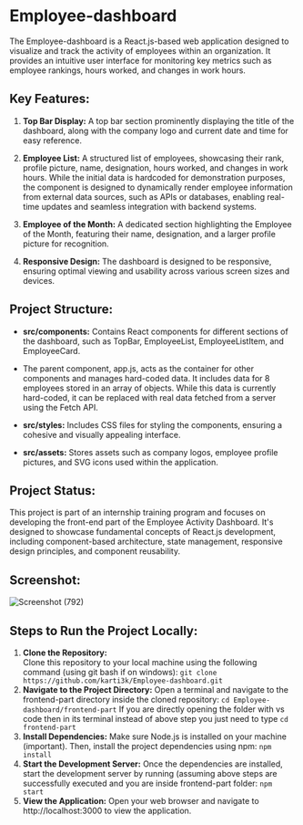 # Employee-dashboard

The Employee-dashboard is a React.js-based web application designed to visualize and track the activity of employees within an organization. It provides an intuitive user interface for monitoring key metrics such as employee rankings, hours worked, and changes in work hours.

## Key Features:

1. **Top Bar Display:** A top bar section prominently displaying the title of the dashboard, along with the company logo and current date and time for easy reference.
   
2. **Employee List:** A structured list of employees, showcasing their rank, profile picture, name, designation, hours worked, and changes in work hours. While the initial data is hardcoded for demonstration purposes, the component is designed to dynamically render employee information from external data sources, such as APIs or databases, enabling real-time updates and seamless integration with backend systems.
   
3. **Employee of the Month:** A dedicated section highlighting the Employee of the Month, featuring their name, designation, and a larger profile picture for recognition.
   
4. **Responsive Design:** The dashboard is designed to be responsive, ensuring optimal viewing and usability across various screen sizes and devices.

## Project Structure:

- **src/components:** Contains React components for different sections of the dashboard, such as TopBar, EmployeeList, EmployeeListItem, and EmployeeCard.

- The parent component, app.js, acts as the container for other components and manages hard-coded data. It includes data for 8 employees stored in an array of objects. While this data is currently hard-coded, it can be replaced with real data fetched from a server using the Fetch API.

   
- **src/styles:** Includes CSS files for styling the components, ensuring a cohesive and visually appealing interface.
   
- **src/assets:** Stores assets such as company logos, employee profile pictures, and SVG icons used within the application.

## Project Status:

This project is part of an internship training program and focuses on developing the front-end part of the Employee Activity Dashboard. It's designed to showcase fundamental concepts of React.js development, including component-based architecture, state management, responsive design principles, and component reusability.

## Screenshot:

![Screenshot (792)](https://github.com/karti3k/react-project-practice/assets/97697722/903c3228-be12-4a39-908c-b5323f40e3b3)

## Steps to Run the Project Locally:

1. **Clone the Repository:**  
   Clone this repository to your local machine using the following command (using git bash if on windows): `git clone https://github.com/karti3k/Employee-dashboard.git`
2. **Navigate to the Project Directory:**
   Open a terminal and navigate to the frontend-part directory inside the cloned repository: `cd Employee-dashboard/frontend-part`
   If you are directly opening the folder with vs code then in its terminal instead of above step you just need to type `cd frontend-part`
3. **Install Dependencies:**
Make sure Node.js is installed on your machine (important). Then, install the project dependencies using npm: `npm install`
4. **Start the Development Server:**
Once the dependencies are installed, start the development server by running (assuming above steps are successfully executed and you are inside frontend-part folder: `npm start
`
5. **View the Application:**
Open your web browser and navigate to http://localhost:3000 to view the application.


